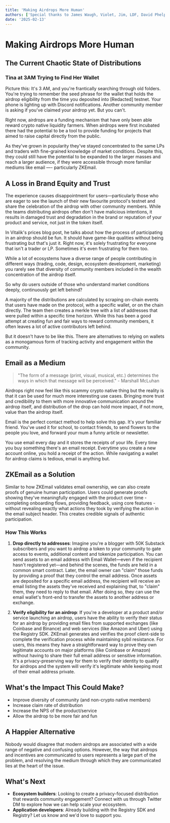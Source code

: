 ```yaml
---
title: 'Making Airdrops More Human'
authors: ['Special thanks to James Waugh, Violet, Jim, LDF, David Phelps for reviewing this post']
date: '2025-02-13'
---
```


# Making Airdrops More Human

## The Current Chaotic State of Distributions

### Tina at 3AM Trying to Find Her Wallet

Picture this: It's 3 AM, and you're frantically searching through old folders. You're trying to remember the seed phrase for the wallet that holds the airdrop eligibility from the time you deposited into [Redacted] testnet. Your phone is lighting up with Discord notifications. Another community member is asking if you've claimed your airdrop yet. But you can't.

Right now, airdrops are a funding mechanism that have only been able reward crypto native liquidity farmers. When airdrops were first incubated there had the potential to be a tool to provide funding for projects that aimed to raise capital directly from the public.

As they've grown in popularity they've stayed concentrated to the same LPs and traders with fine-grained knowledge of market conditions. Despite this, they could still have the potential to be expanded to the larger masses and reach a larger audience, if they were accessible through more familiar mediums like email —- particularly ZKEmail.

## A Loss in Brand Equity and Trust

The experience causes disappointment for users—particularly those who are eager to see the launch of their new favourite protocol's testnet and share the celebration of the airdrop with other community members. While the teams distributing airdrops often don't have malicious intentions, it results in damaged trust and degradation in the brand or reputation of your product and service, not just in the token itself.

In Vitalik's prices blog post, he talks about how the process of participating in an airdrop should be fun. It should have game-like qualities without being frustrating but that's just it. Right now, it's solely frustrating for everyone that isn't a trader or LP. Sometimes it's even frustrating for them too.

While a lot of ecosystems have a diverse range of people contributing in different ways (trading, code, design, ecosystem development, marketing) you rarely see that diversity of community members included in the wealth concentration of the airdrop itself.

So why do users outside of those who understand market conditions deeply, continuously get left behind?

A majority of the distributions are calculated by scraping on-chain events that users have made on the protocol, with a specific wallet, or on the chain directly. The team then creates a merkle tree with a list of addresses that were pulled within a specific time horizon. While this has been a good attempt at creating fun and fair ways to reward community members, it often leaves a lot of active contributors left behind.

But it doesn't have to be like this. There are alternatives to relying on wallets as a monogamous form of tracking activity and engagement within the community.

## Email as a Medium

> "The form of a message (print, visual, musical, etc.) determines the ways in which that message will be perceived." - Marshall McLuhan

Airdrops right now feel like this scammy crypto native thing but the reality is that it can be used for much more interesting use cases. Bringing more trust and credibility to them with more innovative communication around the airdrop itself, and distribution of the drop can hold more impact, if not more, value than the airdrop itself.

Email is the perfect contact method to help solve this gap. It's your familiar friend. You've used it for school, to contact friends, to send flowers to the people you love, and forward your mum a funny article or newsletter.

You use email every day and it stores the receipts of your life. Every time you buy something there's an email receipt. Everytime you create a new account online, you hold a receipt of the action. While navigating a wallet for airdrop claims is tedious, email is anything but.

## ZKEmail as a Solution

Similar to how ZKEmail validates email ownership, we can also create proofs of genuine human participation. Users could generate proofs showing they've meaningfully engaged with the product over time - completing onboarding flows, providing feedback, using core features - without revealing exactly what actions they took by verifying the action in the email subject header. This creates credible signals of authentic participation.

### How This Works

1. **Drop directly to addresses**: Imagine you're a blogger with 50K Substack subscribers and you want to airdrop a token to your community to gate access to events, additional content and tokenize participation. You can send assets to an email address with Email Wallet—even if the recipient hasn't registered yet—and behind the scenes, the funds are held in a common smart contract. Later, the email owner can "claim" those funds by providing a proof that they control the email address. Once assets are deposited for a specific email address, the recipient will receive an email listing the assets they've received and explaining that, to "claim" them, they need to reply to that email. After doing so, they can use the email wallet's front-end to transfer the assets to another address or exchange.

2. **Verify eligibility for an airdrop**: If you're a developer at a product and/or service launching an airdrop, users have the ability to verify their status for an airdrop by providing email files from supported exchanges (like Coinbase and Binance) and web services (like Amazon and Uber) using the Registry SDK. ZKEmail generates and verifies the proof client-side to complete the verification process while maintaining sybil resistance. For users, this means they have a straightforward way to prove they own legitimate accounts on major platforms (like Coinbase or Amazon) without having to share their full email address or sensitive information. It's a privacy-preserving way for them to verify their identity to qualify for airdrops and the system will verify it's legitimate while keeping most of their email address private.

## What's the Impact This Could Make?

- Improve diversity of community (and non-crypto native members)
- Increase claim rate of distribution
- Increase the NPS of the product/service
- Allow the airdrop to be more fair and fun

## A Happier Alternative

Nobody would disagree that modern airdrops are associated with a wide range of negative and confusing options. However, the way that airdrops and incentives are communicated to users represents a large part of the problem, and resolving the medium through which they are communicated lies at the heart of the issue.

## What's Next

- **Ecosystem builders**: Looking to create a privacy-focused distribution that rewards community engagement? Connect with us through Twitter DM to explore how we can help scale your ecosystem.
- **Application developers**: Already building with the Registry SDK and Registry? Let us know and we'd love to support you.
